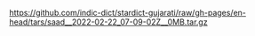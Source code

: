 https://github.com/indic-dict/stardict-gujarati/raw/gh-pages/en-head/tars/saad__2022-02-22_07-09-02Z__0MB.tar.gz  
